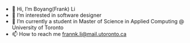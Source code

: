 - 👋 Hi, I’m Boyang(Frank) Li
- 👀 I’m interested in software designer
- 🌱 I’m currently a student in Master of Science in Applied Computing @ University of Toronto
- 📫 How to reach me frannk.li@mail.utoronto.ca

<!---
Frankli05211/Frankli05211 is a ✨ special ✨ repository because its `README.md` (this file) appears on your GitHub profile.
You can click the Preview link to take a look at your changes.
--->
